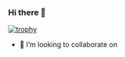 ### Hi there 👋

[![trophy](https://github-profile-trophy.vercel.app/?username=ryo-ma)]([https://github.com/ryo-ma/github-profile-trophy](https://github-profile-trophy.vercel.app/?username=ryo-ma&title=MultiLanguage,Followers,Repositories,Commits,PullRequest,Issues))




- 👯 I’m looking to collaborate on



<!--
**MaximilianoBz/MaximilianoBz** is a ✨ _special_ ✨ repository because its `README.md` (this file) appears on your GitHub profile.



- 🔭 I’m currently working on ...
- 🌱 I’m currently learning ...
- 👯 I’m looking to collaborate on ...
- 🤔 I’m looking for help with ...
- 💬 Ask me about ...
- 📫 How to reach me: ...
- 😄 Pronouns: ...
- ⚡ Fun fact: ...
-->
